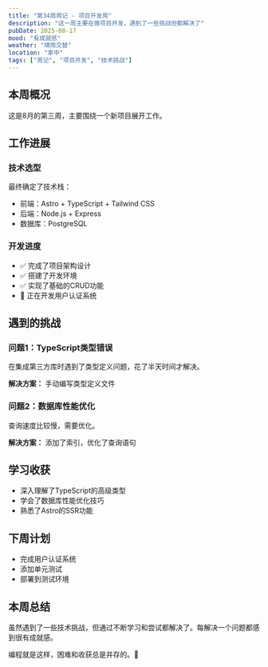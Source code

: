 ```yaml
---
title: "第34周周记 - 项目开发周"
description: "这一周主要在做项目开发，遇到了一些挑战但都解决了"
pubDate: 2025-08-17
mood: "有成就感"
weather: "晴雨交替"
location: "家中"
tags: ["周记", "项目开发", "技术挑战"]
---
```


## 本周概况

这是8月的第三周，主要围绕一个新项目展开工作。

## 工作进展

### 技术选型

最终确定了技术栈：

- 前端：Astro + TypeScript + Tailwind CSS
- 后端：Node.js + Express
- 数据库：PostgreSQL

### 开发进度

- ✅ 完成了项目架构设计
- ✅ 搭建了开发环境
- ✅ 实现了基础的CRUD功能
- 🔄 正在开发用户认证系统

## 遇到的挑战

### 问题1：TypeScript类型错误

在集成第三方库时遇到了类型定义问题，花了半天时间才解决。

**解决方案：** 手动编写类型定义文件

### 问题2：数据库性能优化

查询速度比较慢，需要优化。

**解决方案：** 添加了索引，优化了查询语句

## 学习收获

- 深入理解了TypeScript的高级类型
- 学会了数据库性能优化技巧
- 熟悉了Astro的SSR功能

## 下周计划

- 完成用户认证系统
- 添加单元测试
- 部署到测试环境

## 本周总结

虽然遇到了一些技术挑战，但通过不断学习和尝试都解决了。每解决一个问题都感到很有成就感。

编程就是这样，困难和收获总是并存的。💪
